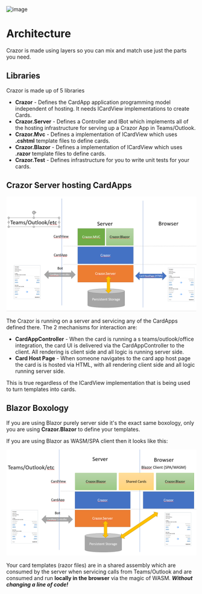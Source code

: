 

![image](https://user-images.githubusercontent.com/17789481/197238565-e3f895d0-6def-4d41-aba2-721d5432b1ef.png)

# Architecture

Crazor is made using layers so you can mix and match use just the parts you need.

## Libraries

Crazor is made up of 5 libraries

* **Crazor** - Defines the CardApp application programming model independent of hosting.  It needs ICardView implementations to create Cards.
* **Crazor.Server** - Defines a Controller and IBot which implements all of the hosting infrastructure for serving up a Crazor App in Teams/Outlook.
* **Crazor.Mvc** - Defines a implementation of ICardView which uses **.cshtml** template files to define cards.
* **Crazor.Blazor** - Defines a implementation of ICardView which uses **.razor** template files to define cards.
* **Crazor.Test** - Defines infrastructure for you to write unit tests for your cards.



## Crazor Server hosting CardApps

![image-20230107140457543](assets/image-20230107140457543.png)

The Crazor is running on a server and servicing any of the CardApps defined there.  The 2 mechanisms for interaction are:

* **CardAppController** - When the card is running a s teams/outlook/office integration, the card UI is delivered via the CardAppController to the client. All rendering is client side and all logic is running server side.
* **Card Host Page** - When someone navigates to the card app host page the card is is hosted via HTML, with all rendering client side and all logic running server side.

This is true regardless of the ICardView implementation that is being used to turn templates into cards.

## Blazor Boxology

If you are using Blazor purely server side it's the exact same boxology, only you are using **Crazor.Blazor** to define your templates.

If you are using Blazor as WASM/SPA client then it looks like this:

![image-20230107140822813](assets/image-20230107140822813.png)

Your card templates (razor files) are in a shared assembly which are consumed by the server when servicing calls from Teams/Outlook and are consumed and run **locally in the browser** via the magic of WASM.  ***Without changing a line of code!***

